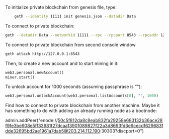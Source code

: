 
To initialize private blockchain from genesis file, type:

```sh
	geth --identity 11111 init genesis.json --datadir Data
```

To connect to private blockchain:

```sh
geth --datadir Data --networkid 11111 --rpc --rpcport 8543 --rpcaddr 127.0.0.1 --rpccorsdomain "*" --rpcapi "eth,net,web3,personal,miner" console
```

To connect to private blockchain from second console window

```sh
geth attach http://127.0.0.1:8543
```

Then, to create a new account and to start mining in it:

```py
web3.personal.newAccount()
miner.start()
```

To unlock account for 1000 seconds (assuming passphrase is ""):

```py
web3.personal.unlockAccount(web3.personal.listAccounts[0], "", 1000)
```



Find how to connect to private blockchain from another machine. Maybe it has something to do with 
adding an already running node as a bootnode:

admin.addPeer("enode://50c5f812da8c8eab832fa29258e683132b36ace28f9fe3be908e5ff33981f27dcaa13901089827f22a3d8693fd6e6cecdf629683fdde32695bd2ae1961a7dab5@203.214.112.190:30303?discport=0")

